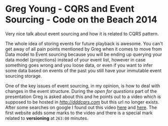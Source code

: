 # Greg Young - CQRS and Event Sourcing - Code on the Beach 2014

Very nice talk about event sourcing and how it is related to CQRS pattern.

The whole idea of storing events for future playback is awesome. You can't get
away of all pain points mentioned by Greg when it comes to move from Data
model to Event sourcing because you will be ending up querying your data
model (projections) instead of your event list, however in case something
goes wrong and you loose data, or even if you want to infer some data based
on events of the past you still have your immutable event sourcing storage.

One of the key issues of event sourcing, in my opinion, is how to deal with
changes in the event structure. During the *open for questions* part of the
presentation Greg is asked about this and he points out to a video which is
supposed to be hosted in *http://dddcqrs.com* but this url no longer exists.
After some searches on google I found out this video [here](http://www.viddler.com/v/dc528842) and [here](https://youtu.be/whCk1Q87_ZI?t=4h23m46s). The first website adds some marks to the video and there is a special mark related to **versioning** at `263:00` minutes.
